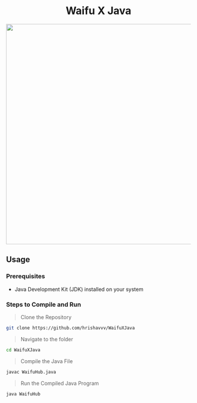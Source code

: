 <div align="center">
  <h1>Waifu X Java</h1>
  <img src="![Waifu Dechoji GIF](https://media.tenor.com/images/02fb7b2c6930e2fcbf1429e4c79db9a3/tenor.gif)
" width="600px">
</div>

## Usage

### Prerequisites
- Java Development Kit (JDK) installed on your system

### Steps to Compile and Run

> Clone the Repository
```sh
git clone https://github.com/hrishavvv/WaifuXJava
```
> Navigate to the folder
```sh
cd WaifuXJava
```

> Compile the Java File
```sh
javac WaifuHub.java
```

> Run the Compiled Java Program
```sh
java WaifuHub
```
